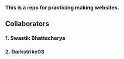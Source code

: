### This is a repo for practicing making websites.
## Collaborators
### 1. Swastik Bhattacharya
### 2. Darkstrike03
